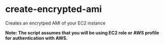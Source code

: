 # create-encrypted-ami
Creates an encrytped AMI of your EC2 instance

<strong>Note: The script assumes that you will be using EC2 role or AWS profile for authentication with AWS.</strong>
